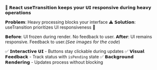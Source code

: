 🚀 𝗥𝗲𝗮𝗰𝘁 𝘂𝘀𝗲𝗧𝗿𝗮𝗻𝘀𝗶𝘁𝗶𝗼𝗻 𝗸𝗲𝗲𝗽𝘀 𝘆𝗼𝘂𝗿 𝗨𝗜 𝗿𝗲𝘀𝗽𝗼𝗻𝘀𝗶𝘃𝗲 𝗱𝘂𝗿𝗶𝗻𝗴 𝗵𝗲𝗮𝘃𝘆 𝗼𝗽𝗲𝗿𝗮𝘁𝗶𝗼𝗻𝘀

𝗣𝗿𝗼𝗯𝗹𝗲𝗺: Heavy processing blocks your interface ⚠️
𝗦𝗼𝗹𝘂𝘁𝗶𝗼𝗻: useTransition prioritizes UI responsiveness 🚦

𝗕𝗲𝗳𝗼𝗿𝗲: UI frozen during render. No feedback to user.
𝗔𝗳𝘁𝗲𝗿: UI remains responsive. Feedback to user.(𝘚𝘦𝘦 𝘪𝘮𝘢𝘨𝘦𝘴 𝘧𝘰𝘳 𝘵𝘩𝘦 𝘤𝘰𝘥𝘦)

✅ 𝗜𝗻𝘁𝗲𝗿𝗮𝗰𝘁𝗶𝘃𝗲 𝗨𝗜 - Buttons stay clickable during updates
✅ 𝗩𝗶𝘀𝘂𝗮𝗹 𝗙𝗲𝗲𝗱𝗯𝗮𝗰𝗸 - Track status with `isPending` state
✅ 𝗕𝗮𝗰𝗸𝗴𝗿𝗼𝘂𝗻𝗱 𝗥𝗲𝗻𝗱𝗲𝗿𝗶𝗻𝗴 - Updates process without blocking

